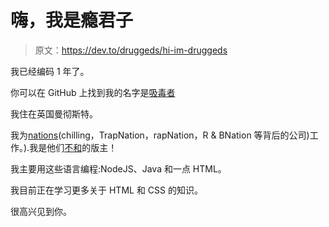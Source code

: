 # 嗨，我是瘾君子

> 原文：<https://dev.to/druggeds/hi-im-druggeds>

我已经编码 1 年了。

你可以在 GitHub 上找到我的名字是[吸毒者](https://github.com/Druggeds)

我住在英国曼彻斯特。

我为[nations](https://nations.io)(chilling，TrapNation，rapNation，R & BNation 等背后的公司)工作。).我是他们[不和](https://discord.gg/nations)的版主！

我主要用这些语言编程:NodeJS、Java 和一点 HTML。

我目前正在学习更多关于 HTML 和 CSS 的知识。

很高兴见到你。